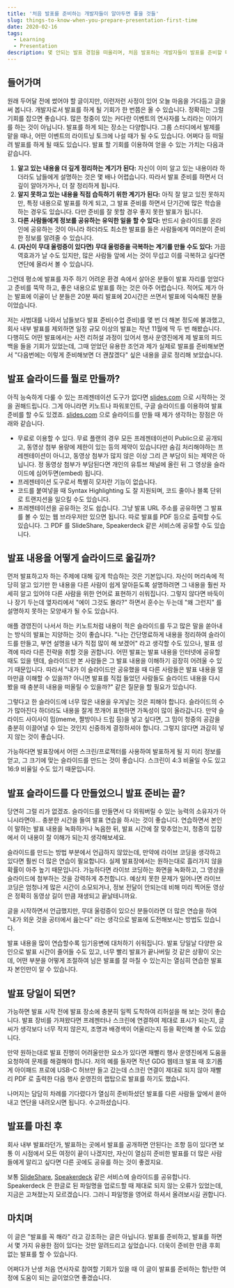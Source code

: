 ```yaml
---
title: '처음 발표를 준비하는 개발자들이 알아두면 좋을 것들'
slug: things-to-know-when-you-prepare-presentation-first-time
date: 2020-02-16
tags:
  - Learning
  - Presentation
description: 몇 안되는 발표 경험을 떠올리며, 처음 발표하는 개발자들이 발표를 준비할 때 도움이 될 만한 이야기를 써 보았습니다.
---
```


## 들어가며

원래 두어달 전에 썼어야 할 글이지만, 이런저런 사정이 있어 오늘 마음을 가다듬고 글을 써 봅니다.
개발자로서 발표를 하게 될 기회가 한 번쯤은 올 수 있습니다. 정확히는 그럴 기회를 잡으면 좋습니다. 많은 청중이 있는 커다란 이벤트의 연사자를 노리라는 이야기를 하는 것이 아닙니다. 발표를 하게 되는 장소는 다양합니다. 그룹 스터디에서 발제를 맡을 때나, 어떤 이벤트의 라이트닝 토크에 나설 때가 될 수도 있습니다. 어쩌다 등 떠밀려 발표를 하게 될 때도 있습니다. 발표 할 기회를 이용하여 얻을 수 있는 가치는 다음과 같습니다.

1. **알고 있는 내용을 더 깊게 정리하는 계기가 된다:** 자신이 이미 알고 있는 내용이라 하더라도 남들에게 설명하는 것은 몇 배나 어렵습니다. 따라서 발표 준비를 하면서 더 깊이 알아가거나, 더 잘 정리하게 됩니다.
2. **알지 못하고 있는 내용을 직접 습득하기 위한 계기가 된다:** 아직 잘 알고 있진 못하지만, 특정 내용으로 발표를 하게 되고, 그 발표 준비를 하면서 단기간에 많은 학습을 하는 경우도 있습니다. 다만 준비를 잘 못할 경우 좋지 못한 발표가 됩니다.
3. **다른 사람들에게 정보를 공유하는 유익한 일을 할 수 있다:** 반드시 슬라이드를 온라인에 공유하는 것이 아니라 하더라도 최소한 발표를 들은 사람들에게 여러분이 준비한 정보를 알려줄 수 있습니다.
4. **(자신이 무대 울렁증이 있다면) 무대 울렁증을 극복하는 계기를 만들 수도 있다:** 가끔 역효과가 날 수도 있지만, 많은 사람들 앞에 서는 것이 무섭고 이를 극복하고 싶다면 연단에 올라서 볼 수 있습니다.

그런데 평소에 발표를 자주 하기 어려운 환경 속에서 살아온 분들이 발표 자리를 얻었다고 준비를 뚝딱 하고, 좋은 내용으로 발표를 하는 것은 아주 어렵습니다. 적어도 제가 아는 발표에 이골이 난 분들은 20분 짜리 발표에 20시간은 쓰면서 발표에 익숙해진 분들이었습니다.

저는 사범대를 나와서 남들보다 발표 준비(수업 준비)를 몇 번 더 해본 정도에 불과했고, 회사 내부 발표를 제외하면 일정 규모 이상의 발표는 작년 11월에 딱 두 번 해봤습니다. 다행히도 어떤 발표에서는 사전 리허설 과정이 있어서 행사 운영진에게 제 발표의 피드백을 들을 기회가 있었는데, 그때 얻었던 유용한 조언과 제가 실제로 발표를 준비해보면서 "다음번에는 이렇게 준비해보면 더 괜찮겠다" 싶은 내용을 글로 정리해 보았습니다.

## 발표 슬라이드를 뭘로 만들까?

아직 능숙하게 다룰 수 있는 프레젠테이션 도구가 없다면 [slides.com](https://slides.com) 으로 시작하는 것을 권해드립니다. 그게 아니라면 키노트나 파워포인트, 구글 슬라이드를 이용하여 발표 준비를 할 수도 있겠죠. [slides.com](https://slides.com) 으로 슬라이드를 만들 때 제가 생각하는 장점은 아래와 같습니다.

- 무료로 이용할 수 있다. 무료 플랜의 경우 모든 프레젠테이션이 Public으로 공개되고, 동영상 첨부 용량에 제한이 있는 등의 제약이 있습니다만 숨김 처리해야하는 프레젠테이션이 아니고, 동영상 첨부가 많지 않은 이상 그리 큰 부담이 되는 제약은 아닙니다. 정 동영상 첨부가 부담된다면 개인의 유튜브 채널에 올린 뒤 그 영상을 슬라이드에 심어두면(embed) 됩니다.
- 프레젠테이션 도구로서 특별히 모자란 기능이 없습니다.
- 코드를 붙여넣을 때 Syntax Highlighting 도 잘 지원되며, 코드 줄이나 블록 단위로 트랜지션을 일으킬 수도 있습니다.
- 프레젠테이션을 공유하는 것도 쉽습니다. 그냥 발표 URL 주소를 공유하면 그 발표를 볼 수 있는 웹 브라우저만 있으면 됩니다. 따로 발표를 PDF 등으로 출력할 수도 있습니다. 그 PDF 를 SlideShare, Speakerdeck 같은 서비스에 공유할 수도 있습니다.

## 발표 내용을 어떻게 슬라이드로 옮길까?

먼저 발표하고자 하는 주제에 대해 깊게 학습하는 것은 기본입니다. 자신이 머리속에 적당히 알고 있기만 한 내용을 다른 사람이 쉽게 알아듣도록 설명하려면 그 내용을 훨씬 자세히 알고 있어야 다른 사람을 위한 언어로 표현하기 쉬워집니다. 그렇지 않다면 바둑이나 장기 두는데 옆자리에서 "에이 그것도 몰라?" 하면서 훈수는 두는데 "왜 그런지" 를 설명하지 못하는 모양새가 될 수도 있습니다.

애플 경영진이 나서서 하는 키노트처럼 내용이 적은 슬라이드를 두고 많은 말을 쏟아내는 방식의 발표는 지양하는 것이 좋습니다. "나는 간단명료하게 내용을 정리하여 슬라이드를 만들고, 부연 설명을 내가 직접 많이 해 보겠어" 라고 생각할 수도 있으나, 발표 성격에 따라 다른 전략을 취할 것을 권합니다. 어떤 발표는 발표 내용을 인터넷에 공유할 때도 있을 텐데, 슬라이드만 본 사람들은 그 발표 내용을 이해하기 굉장히 어려울 수 있기 때문입니다. 따라서 "내가 이 슬라이드만 공유했을 때 다른 사람들은 발표 내용을 얼마만큼 이해할 수 있을까? 아니면 발표를 직접 들었던 사람들도 슬라이드 내용을 다시 봤을 때 충분히 내용을 떠올릴 수 있을까?" 같은 질문을 할 필요가 있습니다.

그렇다고 한 슬라이드에 너무 많은 내용을 우겨넣는 것은 피해야 합니다. 슬라이드의 수가 많아진다 하더라도 내용을 잘게 쪼개어 표현하면 가독성이 많이 올라갑니다. 만약 슬라이드 사이사이 밈(meme, 짤방이나 드립 등)을 넣고 싶다면, 그 밈이 청중의 공감을 충분히 이끌어낼 수 있는 것인지 신중하게 결정하셔야 합니다. 그렇지 않다면 과감히 넣지 않는 것이 좋습니다.

가능하다면 발표장에서 어떤 스크린/프로젝터를 사용하여 발표하게 될 지 미리 정보를 얻고, 그 크기에 맞는 슬라이드를 만드는 것이 좋습니다. 스크린이 4:3 비율일 수도 있고 16:9 비율일 수도 있기 때문입니다.

## 발표 슬라이드를 다 만들었으니 발표 준비는 끝?

당연히 그럴 리가 없겠죠. 슬라이드를 만들면서 다 외워버릴 수 있는 능력의 소유자가 아니시라면야... 충분한 시간을 들여 발표 연습을 하시는 것이 좋습니다. 연습하면서 본인이 말하는 발표 내용을 녹화하거나 녹음한 뒤, 발표 시간에 잘 맞추었는지, 청중의 입장에서 이 내용이 잘 이해가 되는지 생각해보세요.

슬라이드를 만드는 방법 부분에서 언급하지 않았는데, 만약에 라이브 코딩을 생각하고 있다면 훨씬 더 많은 연습이 필요합니다. 실제 발표장에서는 원하는대로 흘러가지 않을 확률이 아주 높기 때문입니다. 가능하다면 라이브 코딩하는 화면을 녹화하고, 그 영상을 슬라이드에 첨부하는 것을 강력하게 추천합니다. 예상치 못한 문제가 일어나면 라이브 코딩은 엄청나게 많은 시간이 소모되거나, 정보 전달이 안되는데 비해 미리 찍어둔 영상은 정확히 동영상 길이 만큼 재생되고 끝날테니까요.

글을 시작하면서 언급했지만, 무대 울렁증이 있으신 분들이라면 더 많은 연습을 하여 "내가 외운 것을 공터에서 읊는다" 라는 생각으로 발표에 도전해보시는 방법도 있습니다.

발표 내용을 많이 연습할수록 임기응변에 대처하기 쉬워집니다. 발표 당일날 다양한 요인으로 발표 시간이 줄어들 수도 있고, 너무 빨리 발표가 끝나버릴 것 같은 상황이 오는데, 어떤 부분을 어떻게 조절하여 남은 발표를 잘 마칠 수 있는지는 열심히 연습한 발표자 본인만이 알 수 있습니다.

## 발표 당일이 되면?

가능하면 발표 시작 전에 발표 장소에 충분히 일찍 도착하여 리허설을 해 보는 것이 좋습니다. 발표 장비를 가져왔다면 프레젠터나 스크린에 연결하여 제대로 표시가 되는지, 글씨가 생각보다 너무 작지 않은지, 조명과 배경색이 어울리는지 등을 확인해 볼 수도 있습니다.

만약 원하는대로 발표 진행이 어려울만한 요소가 있다면 재빨리 행사 운영진에게 도움을 요청하여 문제를 해결해야 합니다. 저의 예를 들자면 작년 GDG 웹테크 발표 때 호기롭게 아이패드 프로에 USB-C 허브만 들고 갔는데 스크린 연결이 제대로 되지 않아 재빨리 PDF 로 출력한 다음 행사 운영진의 랩탑으로 발표를 하기도 했습니다.

나머지는 담담히 차례를 기다렸다가 열심히 준비하셨던 발표를 다른 사람들 앞에서 쏟아내고 연단을 내려오시면 됩니다. 수고하셨습니다.

## 발표를 마친 후

회사 내부 발표라던가, 발표하는 곳에서 발표를 공개하면 안된다는 조항 등이 있다면 보통 이 시점에서 모든 여정이 끝이 나겠지만, 자신이 열심히 준비한 발표를 더 많은 사람들에게 알리고 싶다면 다른 곳에도 공유를 하는 것이 좋겠지요.

보통 [SlideShare](https://www.slideshare.net/), [Speakerdeck](https://speakerdeck.com/) 같은 서비스에 슬라이드를 공유합니다. Speakerdeck 은 한글로 된 파일명을 업로드할 때 제대로 되지 않는 오류가 있었는데, 지금은 고쳐졌는지 모르겠습니다. 그러니 파일명을 영어로 하셔서 올려보시길 권합니다.

## 마치며

이 글은 "발표를 꼭 해라" 라고 강조하는 글은 아닙니다. 발표를 준비하고, 발표를 하면서 몇 가지 유용한 점이 있다는 것만 알려드리고 싶었습니다. 더욱이 준비한 만큼 후회 없는 발표를 할 수 있습니다.

어쩌다가 난생 처음 연사자로 참여할 기회가 있을 때 이 글이 발표를 준비하는 험난한 여정에 도움이 되는 글이었으면 좋겠습니다.
